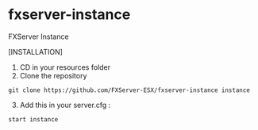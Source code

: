 # fxserver-instance
FXServer Instance

[INSTALLATION]

1) CD in your resources folder
2) Clone the repository
```
git clone https://github.com/FXServer-ESX/fxserver-instance instance
```
3) Add this in your server.cfg :

```
start instance
```
